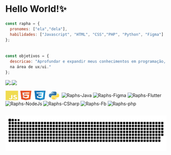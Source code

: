 #  Hello World!✨

```javascript
const rapha = {
  pronomes: ["ela","dela"],
  habilidades: ["Javascript", "HTML", "CSS","PHP", "Python", "Figma"]
};


const objetivos = {
  descricao: "Aprofundar e expandir meus conhecimentos em programação, desenvolvimento e design, principalmente
  na área de ux/ui."
};

```

<div>
<a href="https://github.com/raphaelamonteiro/github-readme-stats">
  <img height=200 align="center" src="https://github-readme-stats.vercel.app/api?username=raphaelamonteiro&theme=nightowl" />
</a>
<a href="https://github.com/raphaelamonteiro/convoychat">
  <img height=200 align="center" src="https://github-readme-stats.vercel.app/api/top-langs?username=raphaelamonteiro&layout=compact&langs_count=8&card_width=320&theme=nightowl" />
</a>
</div>

<div style="display: inline_block"><br>
  <img align="center" alt="Raphs-Js" height="30" width="40" src="https://raw.githubusercontent.com/devicons/devicon/master/icons/javascript/javascript-plain.svg">
  <img align="center" alt="Raphs-HTML" height="30" width="40" src="https://raw.githubusercontent.com/devicons/devicon/master/icons/html5/html5-original.svg">
  <img align="center" alt="Raphs-CSS" height="30" width="40" src="https://raw.githubusercontent.com/devicons/devicon/master/icons/css3/css3-original.svg">
  <img align="center" alt="Raphs-Python" height="30" width="40" src="https://raw.githubusercontent.com/devicons/devicon/master/icons/python/python-original.svg">
  <img align="center" alt="Raphs-Java" height="30" width="40" src="https://cdn.jsdelivr.net/gh/devicons/devicon/icons/java/java-original.svg">
  <img align="center" alt="Raphs-Figma" height="30" width="40" src="https://cdn.jsdelivr.net/gh/devicons/devicon/icons/figma/figma-original.svg">
   <img align="center" alt="Raphs-Flutter" height="30" width="40" src="https://cdn.jsdelivr.net/gh/devicons/devicon/icons/flutter/flutter-plain.svg">    
      <img align="center" alt="Raphs-NodeJs" height="30" width="40" src="https://cdn.jsdelivr.net/gh/devicons/devicon/icons/nodejs/nodejs-plain.svg">
      <img align="center" alt="Raphs-CSharp" height="30" width="40" src="https://cdn.jsdelivr.net/gh/devicons/devicon/icons/csharp/csharp-plain.svg">
  <img align="center" alt="Raphs-Fb" height="30" width="40" src="https://cdn.jsdelivr.net/gh/devicons/devicon/icons/firebase/firebase-plain.svg">
    <img align="center" alt="Raphs-php" height="30" width="40" src="https://cdn.jsdelivr.net/gh/devicons/devicon/icons/php/php-plain.svg">        
</div>

###

##

<picture>
  <source media="(prefers-color-scheme: dark)" srcset="https://raw.githubusercontent.com/platane/platane/output/github-contribution-grid-snake-dark.svg">
  <source media="(prefers-color-scheme: light)" srcset="https://raw.githubusercontent.com/platane/platane/output/github-contribution-grid-snake.svg">
  <img alt="github contribution grid snake animation" src="https://raw.githubusercontent.com/platane/platane/output/github-contribution-grid-snake.svg">
</picture>
